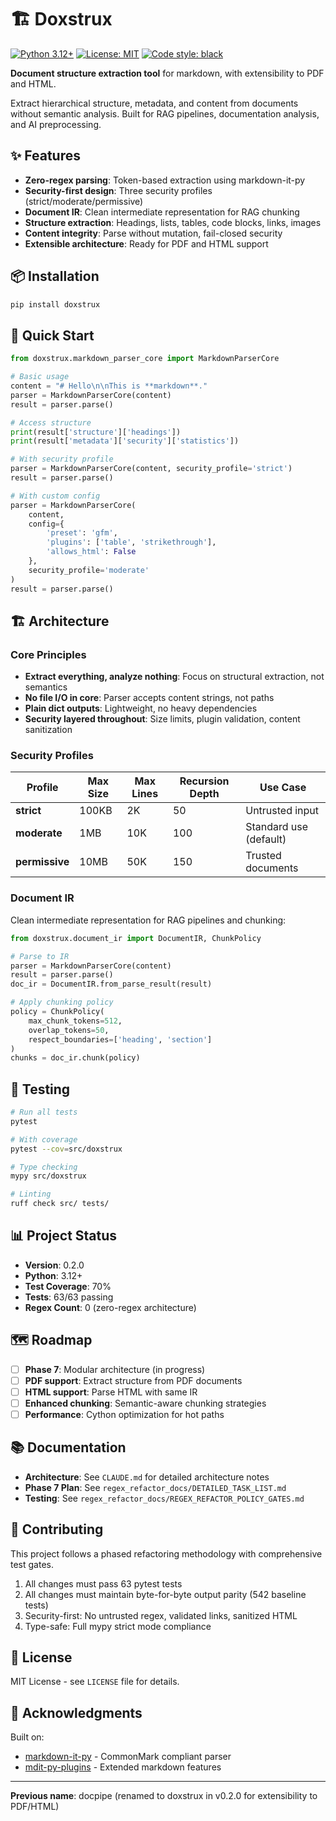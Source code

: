 # 🏗️ Doxstrux

[![Python 3.12+](https://img.shields.io/badge/python-3.12+-blue.svg)](https://www.python.org/downloads/)
[![License: MIT](https://img.shields.io/badge/License-MIT-yellow.svg)](https://opensource.org/licenses/MIT)
[![Code style: black](https://img.shields.io/badge/code%20style-black-000000.svg)](https://github.com/psf/black)

**Document structure extraction tool** for markdown, with extensibility to PDF and HTML.

Extract hierarchical structure, metadata, and content from documents without semantic analysis. Built for RAG pipelines, documentation analysis, and AI preprocessing.

## ✨ Features

- **Zero-regex parsing**: Token-based extraction using markdown-it-py
- **Security-first design**: Three security profiles (strict/moderate/permissive)
- **Document IR**: Clean intermediate representation for RAG chunking
- **Structure extraction**: Headings, lists, tables, code blocks, links, images
- **Content integrity**: Parse without mutation, fail-closed security
- **Extensible architecture**: Ready for PDF and HTML support

## 📦 Installation

```bash
pip install doxstrux
```

## 🚀 Quick Start

```python
from doxstrux.markdown_parser_core import MarkdownParserCore

# Basic usage
content = "# Hello\n\nThis is **markdown**."
parser = MarkdownParserCore(content)
result = parser.parse()

# Access structure
print(result['structure']['headings'])
print(result['metadata']['security']['statistics'])

# With security profile
parser = MarkdownParserCore(content, security_profile='strict')
result = parser.parse()

# With custom config
parser = MarkdownParserCore(
    content,
    config={
        'preset': 'gfm',
        'plugins': ['table', 'strikethrough'],
        'allows_html': False
    },
    security_profile='moderate'
)
result = parser.parse()
```

## 🏗️ Architecture

### Core Principles

- **Extract everything, analyze nothing**: Focus on structural extraction, not semantics
- **No file I/O in core**: Parser accepts content strings, not paths
- **Plain dict outputs**: Lightweight, no heavy dependencies
- **Security layered throughout**: Size limits, plugin validation, content sanitization

### Security Profiles

| Profile | Max Size | Max Lines | Recursion Depth | Use Case |
|---------|----------|-----------|-----------------|----------|
| **strict** | 100KB | 2K | 50 | Untrusted input |
| **moderate** | 1MB | 10K | 100 | Standard use (default) |
| **permissive** | 10MB | 50K | 150 | Trusted documents |

### Document IR

Clean intermediate representation for RAG pipelines and chunking:

```python
from doxstrux.document_ir import DocumentIR, ChunkPolicy

# Parse to IR
parser = MarkdownParserCore(content)
result = parser.parse()
doc_ir = DocumentIR.from_parse_result(result)

# Apply chunking policy
policy = ChunkPolicy(
    max_chunk_tokens=512,
    overlap_tokens=50,
    respect_boundaries=['heading', 'section']
)
chunks = doc_ir.chunk(policy)
```

## 🧪 Testing

```bash
# Run all tests
pytest

# With coverage
pytest --cov=src/doxstrux

# Type checking
mypy src/doxstrux

# Linting
ruff check src/ tests/
```

## 📊 Project Status

- **Version**: 0.2.0
- **Python**: 3.12+
- **Test Coverage**: 70%
- **Tests**: 63/63 passing
- **Regex Count**: 0 (zero-regex architecture)

## 🗺️ Roadmap

- [ ] **Phase 7**: Modular architecture (in progress)
- [ ] **PDF support**: Extract structure from PDF documents
- [ ] **HTML support**: Parse HTML with same IR
- [ ] **Enhanced chunking**: Semantic-aware chunking strategies
- [ ] **Performance**: Cython optimization for hot paths

## 📚 Documentation

- **Architecture**: See `CLAUDE.md` for detailed architecture notes
- **Phase 7 Plan**: See `regex_refactor_docs/DETAILED_TASK_LIST.md`
- **Testing**: See `regex_refactor_docs/REGEX_REFACTOR_POLICY_GATES.md`

## 🤝 Contributing

This project follows a phased refactoring methodology with comprehensive test gates.

1. All changes must pass 63 pytest tests
2. All changes must maintain byte-for-byte output parity (542 baseline tests)
3. Security-first: No untrusted regex, validated links, sanitized HTML
4. Type-safe: Full mypy strict mode compliance

## 📜 License

MIT License - see `LICENSE` file for details.

## 🙏 Acknowledgments

Built on:
- [markdown-it-py](https://github.com/executablebooks/markdown-it-py) - CommonMark compliant parser
- [mdit-py-plugins](https://github.com/executablebooks/mdit-py-plugins) - Extended markdown features

---

**Previous name**: docpipe (renamed to doxstrux in v0.2.0 for extensibility to PDF/HTML)
